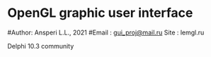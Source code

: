 # OpenGL graphic user interface
  
#Author: Ansperi L.L., 2021
#Email : gui_proj@mail.ru
Site  : lemgl.ru

Delphi 10.3 community

